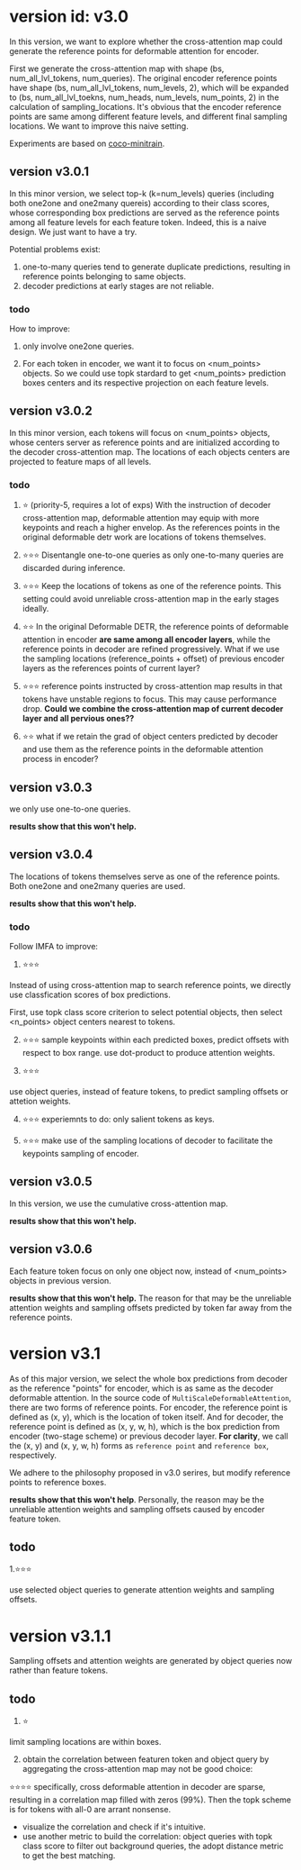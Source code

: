 # version id: v3.0
In this version, we want to explore whether the cross-attention map could generate the reference points for deformable attention for encoder.

First we generate the cross-attention map with shape (bs, num_all_lvl_tokens, num_queries). The original encoder reference points have shape (bs, num_all_lvl_tokens, num_levels, 2), which will be expanded to (bs, num_all_lvl_toekns, num_heads, num_levels, num_points, 2) in the calculation of sampling_locations. It's obvious that the encoder reference points are same among different feature levels, and different final sampling locations. We want to improve this naive setting.

Experiments are based on [coco-minitrain](https://github.com/giddyyupp/coco-minitrain).


## version v3.0.1
In this minor version, we select top-k (k=num_levels) queries (including both one2one and one2many quereis) according to their class scores, whose corresponding box predictions are served as the reference points among all feature levels for each feature token. Indeed, this is a naive design. We just want to have a try.

Potential problems exist:
1. one-to-many queries tend to generate duplicate predictions, resulting in reference points belonging to same objects.
2. decoder predictions at early stages are not reliable.

### todo
How to improve:
1. only involve one2one queries.

2. For each token in encoder, we want it to focus on <num_points> objects. So we could use topk stardard to get <num_points> prediction boxes centers and its respective projection on each feature levels.

## version v3.0.2
In this minor version, each tokens will focus on <num_points> objects, whose centers server as reference points and are initialized according to the decoder cross-attention map. The locations of each objects centers are projected to feature maps of all levels.


### todo
1. ⭐
(priority-5, requires a lot of exps)
With the instruction of decoder cross-attention map, deformable attention may equip with more keypoints and reach a higher envelop. As the references points in the original deformable detr work are locations of tokens themselves. 

2. ⭐⭐⭐
Disentangle one-to-one queries as only one-to-many queries are discarded during inference. 

3. ⭐⭐⭐
Keep the locations of tokens as one of the reference points. This setting could avoid unreliable cross-attention map in the early stages ideally. 

4. ⭐⭐
In the original Deformable DETR, the reference points of deformable attention in encoder **are same among all encoder layers**, while the reference points in decoder are refined  progressively.
What if we use the sampling locations (reference_points + offset) of previous encoder layers as the references points of current layer? 

5. ⭐⭐⭐
reference points instructed by cross-attention map results in that  tokens have unstable regions to focus. This may cause performance drop. **Could we combine the cross-attention map of current decoder layer and all pervious ones??**

6. ⭐⭐
what if we retain the grad of object centers predicted by decoder and use them as the reference points in the deformable attention process in encoder?

## version v3.0.3
we only use one-to-one queries.

**results show that this won't help.**

## version v3.0.4
The locations of tokens themselves serve as one of the reference points. Both one2one and one2many queries are used.

**results show that this won't help.**

### todo
Follow IMFA to improve:
1. ⭐⭐⭐

Instead of using cross-attention map to search reference points, we directly use classfication scores of box predictions.

First, use topk class score criterion to select potential objects, then select <n_points> object centers nearest to tokens.

2. ⭐⭐⭐
sample keypoints within each predicted boxes, predict offsets with respect to box range. use dot-product to produce attention weights.

3. ⭐⭐⭐

use object queries, instead of feature tokens, to predict sampling offsets or attetion weights.

4. ⭐⭐⭐
experiemnts to do: only salient tokens as keys.

5. ⭐⭐⭐
make use of the sampling locations of decoder to facilitate the keypoints sampling of encoder.

## version v3.0.5
In this version, we use the cumulative cross-attention map.

**results show that this won't help.**


## version v3.0.6
Each feature token focus on only one object now, instead of <num_points> objects in previous version.

**results show that this won't help.** The reason for that may be the unreliable attention weights and sampling offsets predicted by token far away from the reference points.


# version v3.1
As of this major version, we select the whole box predictions from decoder as the reference "points" for encoder, which is as same as the decoder deformable attention. In the source code of `MultiScaleDeformableAttention`, there are two forms of reference points. For encoder, the reference point is defined as (x, y), which is the location of token itself. And for decoder, the reference point is defined as (x, y, w, h), which is the box prediction from encoder (two-stage scheme) or previous decoder layer. **For clarity**, we call the (x, y) and (x, y, w, h) forms as `reference point` and `reference box`, respectively.

We adhere to the philosophy proposed in v3.0 serires, but modify reference points to reference boxes. 

**results show that this won't help**. Personally, the reason may be the unreliable attention weights and sampling offsets caused by encoder feature token. 

## todo 
1.⭐⭐⭐ 

use selected object queries to generate attention weights and sampling offsets.

# version v3.1.1
Sampling offsets and attention weights are generated by object queries now rather than feature tokens.

## todo
1. ⭐

limit sampling locations are within boxes.

2. obtain the correlation between featuren token and object query by aggregating the cross-attention map may not be good choice:

⭐⭐⭐⭐
specifically, cross deformable attention in decoder are sparse, resulting in a correlation map filled with zeros (99%). Then the topk scheme is for tokens with all-0 are arrant nonsense. 

- visualize the correlation and check if it's intuitive.
- use another metric to build the correlation: object queries with topk class score to filter out background queries, the adopt distance metric to get the best matching.